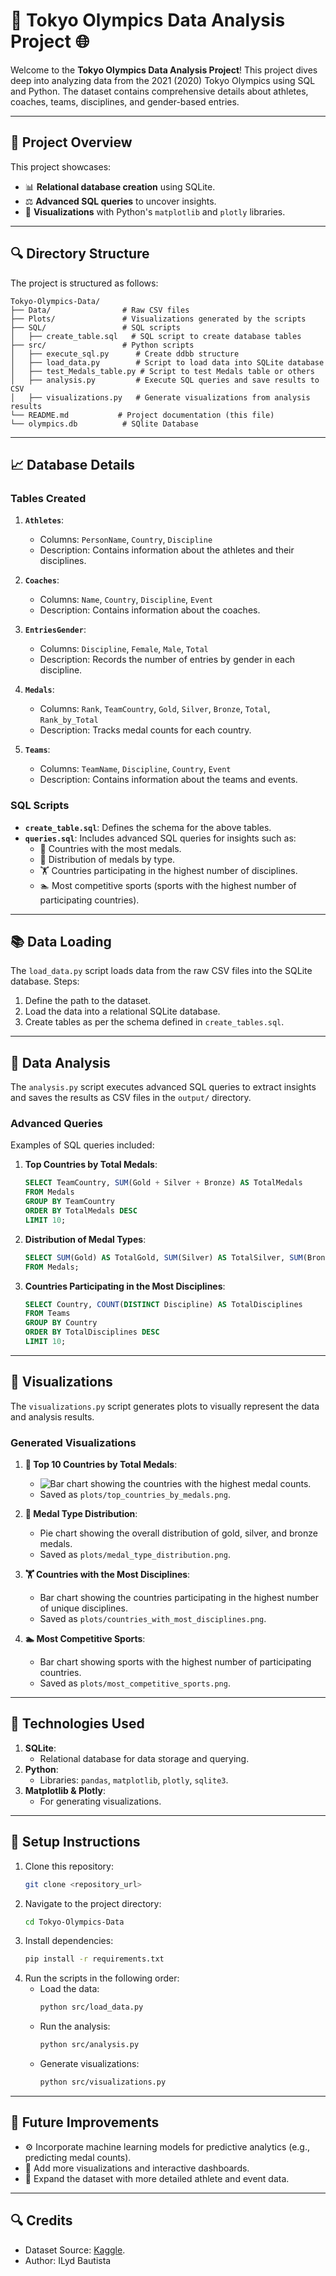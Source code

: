 # 🏅 Tokyo Olympics Data Analysis Project 🌐

Welcome to the **Tokyo Olympics Data Analysis Project**! This project dives deep into analyzing data from the 2021 (2020) Tokyo Olympics using SQL and Python. The dataset contains comprehensive details about athletes, coaches, teams, disciplines, and gender-based entries.

---

## **🔬 Project Overview**
This project showcases:
- 📊 **Relational database creation** using SQLite.
- ⚖️ **Advanced SQL queries** to uncover insights.
- 🎨 **Visualizations** with Python's `matplotlib` and `plotly` libraries.

---

## **🔍 Directory Structure**
The project is structured as follows:
```
Tokyo-Olympics-Data/
├── Data/                # Raw CSV files
├── Plots/               # Visualizations generated by the scripts
├── SQL/                 # SQL scripts
│   ├── create_table.sql   # SQL script to create database tables
├── src/                 # Python scripts
│   ├── execute_sql.py      # Create ddbb structure
│   ├── load_data.py        # Script to load data into SQLite database
│   ├── test_Medals_table.py # Script to test Medals table or others
│   ├── analysis.py         # Execute SQL queries and save results to CSV
│   ├── visualizations.py   # Generate visualizations from analysis results
└── README.md           # Project documentation (this file)
└── olympics.db          # SQlite Database

```

---

## **📈 Database Details**

### **Tables Created**
1. **`Athletes`**:
   - Columns: `PersonName`, `Country`, `Discipline`
   - Description: Contains information about the athletes and their disciplines.

2. **`Coaches`**:
   - Columns: `Name`, `Country`, `Discipline`, `Event`
   - Description: Contains information about the coaches.

3. **`EntriesGender`**:
   - Columns: `Discipline`, `Female`, `Male`, `Total`
   - Description: Records the number of entries by gender in each discipline.

4. **`Medals`**:
   - Columns: `Rank`, `TeamCountry`, `Gold`, `Silver`, `Bronze`, `Total`, `Rank_by_Total`
   - Description: Tracks medal counts for each country.

5. **`Teams`**:
   - Columns: `TeamName`, `Discipline`, `Country`, `Event`
   - Description: Contains information about the teams and events.

### **SQL Scripts**
- **`create_table.sql`**: Defines the schema for the above tables.
- **`queries.sql`**: Includes advanced SQL queries for insights such as:
  - 🏅 Countries with the most medals.
  - 🎈 Distribution of medals by type.
  - 🏋️ Countries participating in the highest number of disciplines.
  - 🏊 Most competitive sports (sports with the highest number of participating countries).

---

## **📚 Data Loading**
The `load_data.py` script loads data from the raw CSV files into the SQLite database. Steps:
1. Define the path to the dataset.
2. Load the data into a relational SQLite database.
3. Create tables as per the schema defined in `create_tables.sql`.

---

## **🔬 Data Analysis**
The `analysis.py` script executes advanced SQL queries to extract insights and saves the results as CSV files in the `output/` directory.

### **Advanced Queries**
Examples of SQL queries included:
1. **Top Countries by Total Medals**:
   ```sql
   SELECT TeamCountry, SUM(Gold + Silver + Bronze) AS TotalMedals
   FROM Medals
   GROUP BY TeamCountry
   ORDER BY TotalMedals DESC
   LIMIT 10;
   ```

2. **Distribution of Medal Types**:
   ```sql
   SELECT SUM(Gold) AS TotalGold, SUM(Silver) AS TotalSilver, SUM(Bronze) AS TotalBronze
   FROM Medals;
   ```

3. **Countries Participating in the Most Disciplines**:
   ```sql
   SELECT Country, COUNT(DISTINCT Discipline) AS TotalDisciplines
   FROM Teams
   GROUP BY Country
   ORDER BY TotalDisciplines DESC
   LIMIT 10;
   ```

---

## **🎨 Visualizations**
The `visualizations.py` script generates plots to visually represent the data and analysis results.

### **Generated Visualizations**
1. **🏅 Top 10 Countries by Total Medals**:
   - ![Bar chart showing the countries with the highest medal counts.](plots/top_countries_by_medals.png)
   - Saved as `plots/top_countries_by_medals.png`.

2. **🎈 Medal Type Distribution**:
   - Pie chart showing the overall distribution of gold, silver, and bronze medals.
   - Saved as `plots/medal_type_distribution.png`.

3. **🏋️ Countries with the Most Disciplines**:
   - Bar chart showing the countries participating in the highest number of unique disciplines.
   - Saved as `plots/countries_with_most_disciplines.png`.

4. **🏊 Most Competitive Sports**:
   - Bar chart showing sports with the highest number of participating countries.
   - Saved as `plots/most_competitive_sports.png`.

---

## **🚀 Technologies Used**
1. **SQLite**:
   - Relational database for data storage and querying.
2. **Python**:
   - Libraries: `pandas`, `matplotlib`, `plotly`, `sqlite3`.
3. **Matplotlib & Plotly**:
   - For generating visualizations.

---

## **🔧 Setup Instructions**
1. Clone this repository:
   ```bash
   git clone <repository_url>
   ```
2. Navigate to the project directory:
   ```bash
   cd Tokyo-Olympics-Data
   ```
3. Install dependencies:
   ```bash
   pip install -r requirements.txt
   ```
4. Run the scripts in the following order:
   - Load the data:
     ```bash
     python src/load_data.py
     ```
   - Run the analysis:
     ```bash
     python src/analysis.py
     ```
   - Generate visualizations:
     ```bash
     python src/visualizations.py
     ```

---

## **🎯 Future Improvements**
- ⚙️ Incorporate machine learning models for predictive analytics (e.g., predicting medal counts).
- 🔢 Add more visualizations and interactive dashboards.
- 🔎 Expand the dataset with more detailed athlete and event data.

---

## **🔍 Credits**
- Dataset Source: [Kaggle](https://www.kaggle.com/datasets/arjunprasadsarkhel/2021-olympics-in-tokyo/data).
- Author: ILyd Bautista


